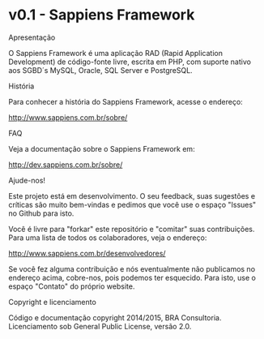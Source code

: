 # v0.1 - Sappiens Framework

Apresentação

O Sappiens Framework é uma aplicação RAD (Rapid Application Development) de código-fonte livre, escrita em PHP, com suporte nativo aos SGBD´s MySQL, Oracle, SQL Server e PostgreSQL.

História

Para conhecer a história do Sappiens Framework, acesse o endereço:

http://www.sappiens.com.br/sobre/

FAQ

Veja a documentação sobre o Sappiens Framework em:

http://dev.sappiens.com.br/sobre/

Ajude-nos!

Este projeto está em desenvolvimento. O seu feedback, suas sugestões e críticas são muito bem-vindas e pedimos que você use o espaço "Issues" no Github para isto.

Você é livre para "forkar" este repositório e "comitar" suas contribuições. Para uma lista de todos os colaboradores, veja o endereço:

http://www.sappiens.com.br/desenvolvedores/

Se você fez alguma contribuição e nós eventualmente não publicamos no endereço acima, cobre-nos, pois podemos ter esquecido. Para isto, use o espaço "Contato" do próprio website.

Copyright e licenciamento

Código e documentação copyright 2014/2015, BRA Consultoria. Licenciamento sob General Public License, versão 2.0.
